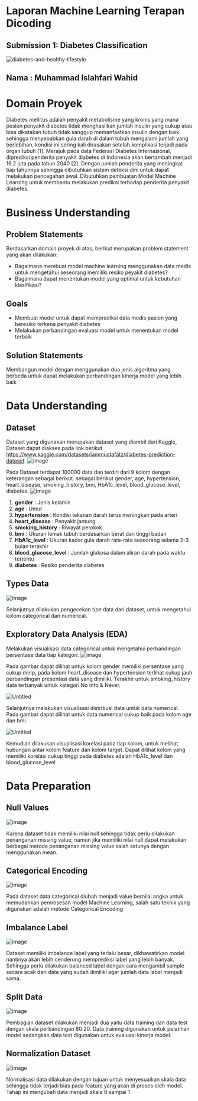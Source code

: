 # Laporan Machine Learning Terapan Dicoding
## Submission 1: Diabetes Classification

![diabetes-and-healthy-lifestyle](https://github.com/user-attachments/assets/f921062a-a667-4f44-8bb8-3384704bd976)

## Nama : Muhammad Islahfari Wahid

# Domain Proyek
Diabetes mellitus adalah penyakit metabolisme yang kronis yang mana pesien penyakit diabetes tidak menghasilkan jumlah insulin yang cukup atau bisa dikatakan tubuh tidak sanggup memanfaatkan insulin dengan baik sehingga menyebabkan gula darah di dalam tubuh mengalami jumlah yang berlebihan, kondisi ini sering kali dirasakan setelah komplikasi terjadi pada organ tubuh [1]. Merajuk pada data Federasi Diabetes Internasional, diprediksi penderita penyakit diabetes di Indonesia akan bertambah menjadi 16.2 juta pada tahun 2040 [2]. Dengan jumlah penderita yang meningkat tiap tahunnya sehingga dibutuhkan sistem deteksi dini untuk dapat melakukan pencegahan awal. Dibutuhkan pembuatan Model Machine Learning untuk membantu melakukan prediksi terhadap penderita penyakit diabetes.

# Business Understanding
## Problem Statements
Berdasarkan domain proyek di atas, berikut merupakan problem statement yang akan dilakukan:
* Bagaimana membuat model machine learning menggunakan data medis untuk mengetahui seseorang memiliki resiko peyakit diabetes?
* Bagaimana dapat menentukan model yang optimal untuk kebutuhan klasifikasi?

## Goals
* Membuat model untuk dapat memprediksi data medis pasien yang beresiko terkena penyakit diabetes
* Melakukan perbandingan evaluasi model untuk menentukan model terbaik

## Solution Statements
Membangun model dengan menggunakan dua jenis algoritma yang berbeda untuk dapat melakukan perbandingan kinerja model yang lebih baik

# Data Understanding
## Dataset
Dataset yang digunakan merupakan dataset yang diambil dari Kaggle, Dataset dapat diakses pada link berikut https://www.kaggle.com/datasets/iammustafatz/diabetes-prediction-dataset.
![image](https://github.com/user-attachments/assets/9644421f-147b-4f5a-ad60-dc89048a724e)

Pada Dataset terdapat 100000 data dan terdiri dari 9 kolom dengan keterangan sebagai berikut. sebagai berikut gender, age, hypertension, heart_disease, smoking_history, bmi, HbA1c_level, blood_glucose_level, diabetes.
![image](https://github.com/user-attachments/assets/7cfa1766-fc3f-4058-9048-f0de5a0dde10)

1. **gender** : Jenis kelamin
2. **age** : Umur
3. **hypertension** : Kondisi tekanan darah terus meningkan pada arteri
4. **heart_disease** : Penyakit jantung
5. **smoking_history** : Riwayat perokok
6. **bmi** : Ukuran lemak tubuh berdasarkan berat dan tinggi badan
7. **HbA1c_level** : Ukuran kadar gula darah rata-rata seseorang selama 2-3 bulan terakhir
8. **blood_glucose_level** : Jumlah glukosa dalam aliran darah pada waktu tertentu
9. **diabetes** : Resiko penderita diabetes

## Types Data
![image](https://github.com/user-attachments/assets/524b72be-0e50-42cb-a6e7-eed038a365e3)

Selanjutnya dilakukan pengecekan tipe data dari dataset, untuk mengetahui kolom categorical dan numerical.

## Exploratory Data Analysis (EDA)
Melakukan visualisasi data categorical untuk mengetahui perbandingan persentase data tiap kategori.
![image](https://github.com/user-attachments/assets/c186f56e-a162-44ae-8932-7eadbb6c6216)

Pada gambar dapat dilihat untuk kolom gender memiliki persentase yang cukup mirip, pada kolom heart_disease dan hypertension terlihat cukup jauh perbandingan presentasi data yang dimiliki. Terakhir untuk smoking_history data terbanyak untuk kategori No Info & Never.

![Untitled](https://github.com/user-attachments/assets/0bea36d9-46df-4363-b42f-ca5c66b80077)

Selanjutnya melakukan visualisasi distribusi data untuk data numerical. Pada gambar dapat dilihat untuk data numerical cukup baik pada kolom age dan bmi.

![Untitled](https://github.com/user-attachments/assets/a4faf8af-9225-4143-8ce6-e2ed131c12cc)

Kemudian dilakukan visualisasi korelasi pada tiap kolom, untuk melihat hubungan antar kolom feature dan kolom target. Dapat dilihat kolom yang memiliki korelasi cukup tinggi pada diabetes adalah HbA1c_level dan blood_glucose_level

# Data Preparation
## Null Values
![image](https://github.com/user-attachments/assets/191f5ad6-aa0e-4dad-b3e4-f7ffbc1d50c7)

Karena dataset tidak memiliki nilai null sehingga tidak perlu dilakukan penanganan missing value, namun jika memiliki nilai null dapat melakukan berbagai metode penanganan missing value salah satunya dengan menggunakan mean.

## Categorical Encoding
![image](https://github.com/user-attachments/assets/d9e8ce3b-5e81-4442-940e-a08b2a3c4805)

Pada dataset data categorical diubah menjadi value bernilai angka untuk memudahkan pemrosesan model Machine Learning, salah satu teknik yang digunakan adalah metode Categorical Encoding

## Imbalance Label
![image](https://github.com/user-attachments/assets/eec4eea5-911a-4423-9d83-44bc79ce5828)

Dataset memiliki imbalance label yang terlalu besar, dikhawatirkan model nantinya akan lebih cenderung memprediksi label yang lebih banyak. Sehingga perlu dilakukan balanced label dengan cara mengambil sample secara acak dari data yang sudah dimiliki agar jumlah data label menjadi sama.

## Split Data
![image](https://github.com/user-attachments/assets/16feafdc-f4f5-42a7-8e73-c60dd7951f67)

Pembagian dataset dilakukan menjadi dua yaitu data training dan data test dengan skala perbandingan 80:20. Data training digunakan untuk pelatihan model sedangkan data test digunakan untuk evaluasi kinerja model.

## Normalization Dataset
![image](https://github.com/user-attachments/assets/be3bb4a4-d775-4119-8054-43dbfcacd355)

Normalisasi data dilakukan dengan tujuan untuk menyesuaikan skala data sehingga tidak terjadi bias pada feature yang akan di proses oleh model. Tahap ini mengubah data menjadi skala 0 sampai 1
